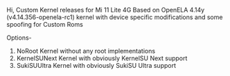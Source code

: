 Hi,
Custom Kernel releases for Mi 11 Lite 4G
Based on OpenELA 4.14y (v4.14.356-openela-rc1) kernel with device specific modifications and some spoofing for Custom Roms

Options-
1. NoRoot Kernel without any root implementations
2. KernelSUNext Kernel with obviously KernelSU Next support
3. SukiSUUltra Kernel with obviously SukiSU Ultra support
